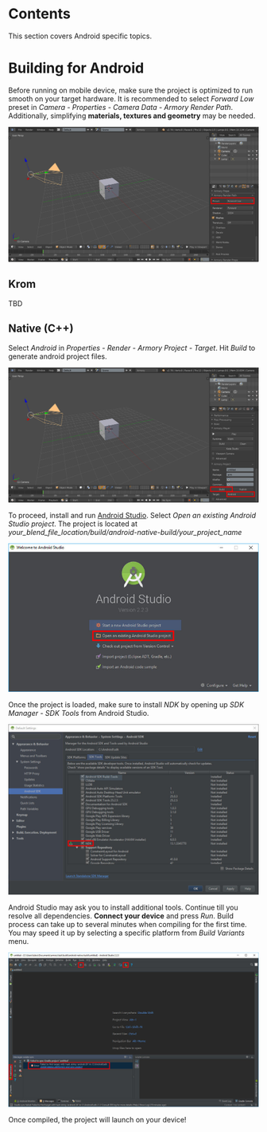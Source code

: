 # Contents

This section covers Android specific topics.

# Building for Android

Before running on mobile device, make sure the project is optimized to run smooth on your target hardware. It is recommended to select *Forward Low* preset in  *Camera - Properties - Camera Data - Armory Render Path*. Additionally, simplifying **materials, textures and geometry** may be needed.

![](img/android/0.jpg)

## Krom

TBD

## Native (C++)

Select *Android* in *Properties - Render - Armory Project - Target*. Hit *Build* to generate android project files.

![](img/android/1.jpg)

To proceed, install and run [Android Studio](https://developer.android.com/studio/index.html). Select *Open an existing Android Studio project*. The project is located at *your_blend_file_location/build/android-native-build/your_project_name*

![](img/android/2.jpg)

Once the project is loaded, make sure to install *NDK* by opening up *SDK Manager - SDK Tools* from Android Studio.

![](img/android/3.jpg)

Android Studio may ask you to install additional tools. Continue till you resolve all dependencies. **Connect your device** and press *Run*. Build process can take up to several minutes when compiling for the first time. You may speed it up by selecting a specific platform from *Build Variants* menu.

![](img/android/4.jpg)

Once compiled, the project will launch on your device!
